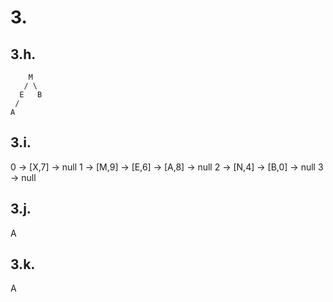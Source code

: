 # 3.
## 3.h.

```
    M
   / \
  E   B
 /
A
```

## 3.i.

0 -> [X,7] -> null
1 -> [M,9] -> [E,6] -> [A,8] -> null
2 -> [N,4] -> [B,0] -> null
3 -> null

## 3.j.

A

## 3.k.

A
